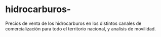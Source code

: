 # hidrocarburos-
Precios de venta de los hidrocarburos en los distintos canales de comercialización para todo el territorio nacional, y analisis de movilidad.
